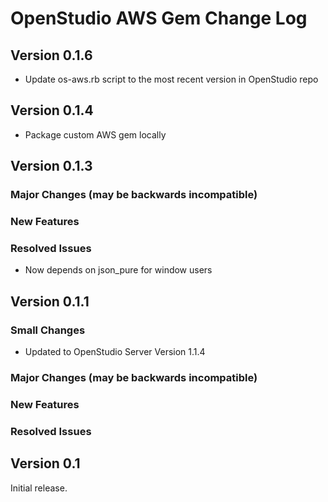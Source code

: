 OpenStudio AWS Gem Change Log
==================================

Version 0.1.6
-------------

* Update os-aws.rb script to the most recent version in OpenStudio repo

Version 0.1.4
-------------

* Package custom AWS gem locally

Version 0.1.3
-------------

### Major Changes (may be backwards incompatible)

### New Features

### Resolved Issues

* Now depends on json_pure for window users

Version 0.1.1
-------------

### Small Changes

* Updated to OpenStudio Server Version 1.1.4

### Major Changes (may be backwards incompatible)

### New Features

### Resolved Issues

Version 0.1
-----------
Initial release.



